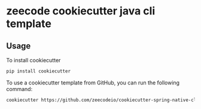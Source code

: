 # zeecode cookiecutter java cli template

## Usage

To install cookiecutter

```bash
pip install cookiecutter
```

To use a cookiecutter template from GitHub, you can run the following command:

```bash
cookiecutter https://github.com/zeecodeio/cookiecutter-spring-native-cli.git
```



